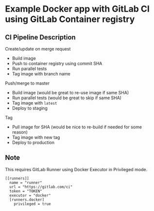 # Example Docker app with GitLab CI using GitLab Container registry

## CI Pipeline Description

Create/update on merge request
- Build image
- Push to container registry using commit SHA
- Run parallel tests
- Tag image with branch name

Push/merge to master
- Build image (would be great to re-use image if same SHA)
- Run parallel tests (would be great to skip if same SHA)
- Tag image with `latest`
- Deploy to staging

Tag
- Pull image for SHA (would be nice to re-build if needed for some reason)
- Tag image with new tag
- Deploy to production

## Note
This requires GitLab Runner using Docker Executor in Privileged mode.

```
[[runners]]
  name = "runner"
  url = "https://gitlab.com/ci"
  token = "TOKEN"
  executor = "docker"
  [runners.docker]
    privileged = true
```
